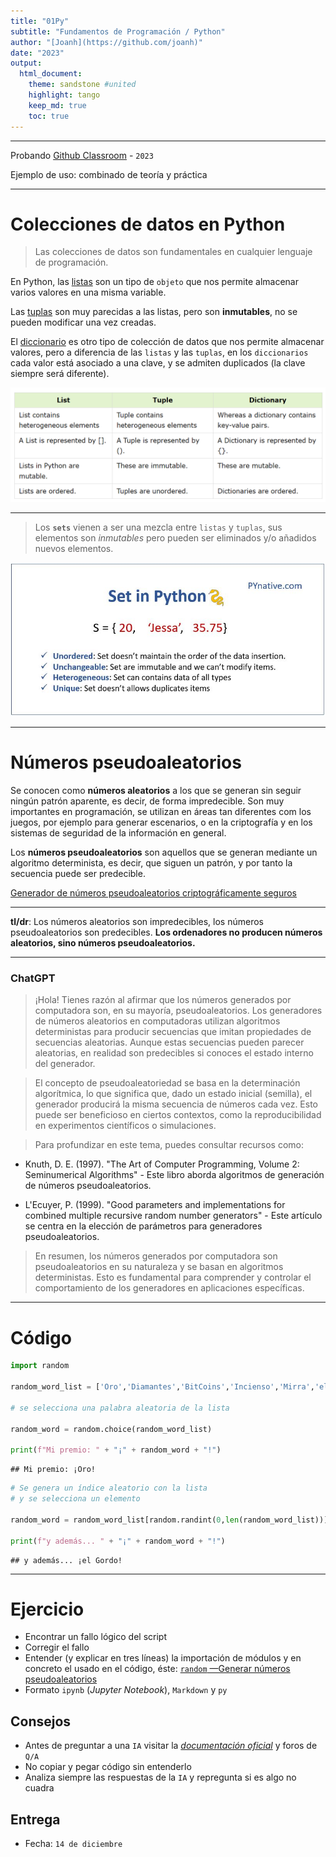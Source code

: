 ```yaml
---
title: "01Py"
subtitle: "Fundamentos de Programación / Python"
author: "[Joanh](https://github.com/joanh)"
date: "2023"
output:
  html_document:
    theme: sandstone #united
    highlight: tango
    keep_md: true
    toc: true
---
```




------------------------------------------------------------------------

Probando [Github Classroom](https://classroom.github.com/) - `2023`

Ejemplo de uso: combinado de teoría y práctica

------------------------------------------------------------------------

# Colecciones de datos en Python

> Las colecciones de datos son fundamentales en cualquier lenguaje de programación.

En Python, las [listas](https://www.w3schools.com/python/python_lists.asp) son un tipo de `objeto` que nos permite almacenar varios valores en una misma variable.

Las [tuplas](https://www.w3schools.com/python/python_tuples.asp) son muy parecidas a las listas, pero son **inmutables**, no se pueden modificar una vez creadas.

El [diccionario](https://www.w3schools.com/python/python_dictionaries.asp) es otro tipo de colección de datos que nos permite almacenar valores, pero a diferencia de las `listas` y las `tuplas`, en los `diccionarios` cada valor está asociado a una clave, y se admiten duplicados (la clave siempre será diferente).

![`Listas, tuplas y diccionarios en Python`](img/ListasTuplasDicc_Python.png)

---

> Los **`sets`** vienen a ser una mezcla entre `listas` y `tuplas`, sus elementos son *inmutables* pero pueden ser eliminados y/o añadidos nuevos elementos.

![`Sets en Python`](img/python-sets.jpg)

---

# Números pseudoaleatorios


Se conocen como **números aleatorios** a los que se generan sin seguir ningún patrón aparente, es decir, de forma impredecible. Son muy importantes en programación, se utilizan en áreas tan diferentes com los juegos, por ejemplo para generar escenarios, o en la criptografía y en los sistemas de seguridad de la información en general.


Los **números pseudoaleatorios** son aquellos que se generan mediante un algoritmo determinista, es decir, que siguen un patrón, y por tanto la secuencia puede ser predecible.

[Generador de números pseudoaleatorios criptográficamente seguros](https://es.wikipedia.org/wiki/Generador_de_n%C3%BAmeros_pseudoaleatorios_criptogr%C3%A1ficamente_seguro)

---

**tl/dr**: Los números aleatorios son impredecibles, los números pseudoaleatorios son predecibles. **Los ordenadores no producen números aleatorios, sino números pseudoaleatorios.**

---

### ChatGPT

> ¡Hola! Tienes razón al afirmar que los números generados por computadora son, en su mayoría, pseudoaleatorios. Los generadores de números aleatorios en computadoras utilizan algoritmos deterministas para producir secuencias que imitan propiedades de secuencias aleatorias. Aunque estas secuencias pueden parecer aleatorias, en realidad son predecibles si conoces el estado interno del generador.

> El concepto de pseudoaleatoriedad se basa en la determinación algorítmica, lo que significa que, dado un estado inicial (semilla), el generador producirá la misma secuencia de números cada vez. Esto puede ser beneficioso en ciertos contextos, como la reproducibilidad en experimentos científicos o simulaciones.

>Para profundizar en este tema, puedes consultar recursos como:

- Knuth, D. E. (1997). "The Art of Computer Programming, Volume 2: Seminumerical Algorithms" - Este libro aborda algoritmos de generación de números pseudoaleatorios.

- L'Ecuyer, P. (1999). "Good parameters and implementations for combined multiple recursive random number generators" - Este artículo se centra en la elección de parámetros para generadores pseudoaleatorios.

> En resumen, los números generados por computadora son pseudoaleatorios en su naturaleza y se basan en algoritmos deterministas. Esto es fundamental para comprender y controlar el comportamiento de los generadores en aplicaciones específicas.

---

# Código

```python
import random 

random_word_list = ['Oro','Diamantes','BitCoins','Incienso','Mirra','el Gordo'] 
 
# se selecciona una palabra aleatoria de la lista

random_word = random.choice(random_word_list) 

print(f"Mi premio: " + "¡" + random_word + "!")
```

```
## Mi premio: ¡Oro!
```

```python
# Se genera un índice aleatorio con la lista
# y se selecciona un elemento 

random_word = random_word_list[random.randint(0,len(random_word_list))] 

print(f"y además... " + "¡" + random_word + "!") 
```

```
## y además... ¡el Gordo!
```

---

# Ejercicio

- Encontrar un fallo lógico del script
- Corregir el fallo
- Entender (y explicar en tres líneas) la importación de módulos y en concreto el usado en el código, éste: [`random` —Generar números pseudoaleatorios](https://docs.python.org/es/3/library/random.html)
- Formato `ipynb` (*Jupyter Notebook*), `Markdown` y `py`

## Consejos

- Antes de preguntar a una `IA` visitar la [*documentación oficial*](https://docs.python.org/es/3/) y foros de `Q/A`
- No copiar y pegar código sin entenderlo
- Analiza siempre las respuestas de la `IA` y repregunta si es algo no cuadra

## Entrega

- Fecha: `14 de diciembre`

